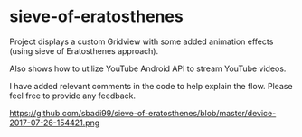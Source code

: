 # sieve-of-eratosthenes
Project displays a custom Gridview with some added animation effects (using sieve of Eratosthenes approach).

Also shows how to utilize YouTube Android API to stream YouTube videos.


I have added relevant comments in the code to help explain the flow. Please feel free to provide any feedback.

https://github.com/sbadi99/sieve-of-eratosthenes/blob/master/device-2017-07-26-154421.png
